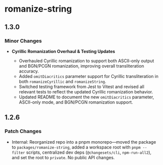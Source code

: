 # romanize-string

## 1.3.0

### Minor Changes

- **Cyrillic Romanization Overhaul & Testing Updates**

  - Overhauled Cyrillic romanization to support both ASCII-only output and BGN/PCGN romanization, improving overall transliteration accuracy.
  - Added `omitDiacritics` parameter support for Cyrillic transliteration in both `romanizeCyrillic` and `romanizeString`.
  - Switched testing framework from Jest to Vitest and revised all relevant tests to reflect the updated Cyrillic romanization behavior.
  - Updated README to document the new `omitDiacritics` parameter, ASCII-only mode, and BGN/PCGN romanization support.

## 1.2.6

### Patch Changes

- Internal: Reorganized repo into a pnpm monorepo—moved the package to `packages/romanize-string`, added a workspace root with `pnpm --filter` scripts, centralized dev deps (`@changesets/cli`, `npm-run-all2`), and set the root to `private`. No public API changes.
